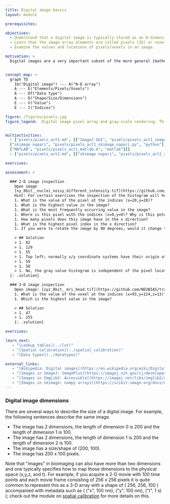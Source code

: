 ```yaml
---
title: Digital image basics
layout: module

prerequisites:

objectives:
  - Understand that a digital image is typically stored as an N-dimensional array.
  - Learn that the image array elements are called pixels (2D) or voxels (3D).
  - Examine the values and locations of pixels/voxels in an image.

motivation: >
  Digital images are a very important subset of the more general [mathematical definition](https://mathworld.wolfram.com/Image.html) of an image. The vast majority of available algorithms and visualisation tools operate on digital images and all (as far as we know) scientific microscopes output digital images. Thus, for microscopy based science, it is crucial to understand the basic properties of digitial images and how to effectively inspect their content.


concept_map: >
  graph TD
    Im("Digital image") --- A("N-D array")
    A --- E("Elements/Pixels/Voxels")
    A --- DT("Data type")
    A --- D("Shape/Size/Dimensions")
    E --- V("Value")
    E --- I("Indices")

figure: /figures/pixels.jpg
figure_legend:  Digital image pixel array and gray-scale rendering. This array (image) has two dimensions with 21 x 21 elements (pixels). The pixel values (black numbers) can be addressed by their respective pixel indices (green numbers).


multiactivities:
  - ["pixels/pixels_act1.md", [["ImageJ GUI", "pixels/pixels_act1_imagejgui.md", "markdown"], 
  ["skimage napari", "pixels/pixels_act1_skimage_napari.py", "python"], 
  ["MATLAB", "pixels/pixels_act1_matlab.m", "matlab"]]]
  - ["pixels/pixels_act2.md", [["skimage napari", "pixels/pixels_act2_skimage_napari.py", "python"]]]

exercises:

assessment: >

  ### 2-D image inspection
    Open image
    [xy_8bit__nuclei_noisy_different_intensity.tif](https://github.com/NEUBIAS/training-resources/raw/master/image_data/xy_8bit__nuclei_noisy_different_intensity.tif).
    Hint: For certain exercises the inspection of the histogram will help
    1. What is the value of the pixel at the indices (x=20,y=20)?
    1. What is the highest value in the image?
    1. What is the most frequently occurring value in the image?
    1. Where is this pixel with the indices (x=0,y=0)? Why is this potentially confusing?
    1. How many pixels does this image have in the x direction?
    1. What is the highest pixel index in the x direction?
    1. If you were to rotate the image by 90 degrees, would it change the image histogram?

    > ## Solution
    > 1. 82
    > 1. 129
    > 1. 55
    > 1. Top left; normally x/y coordinate systems have their origin at the bottom left
    > 1. 59
    > 1. 58
    > 1. No, the gray value histogram is independent of the pixel locations
  {: .solution}

  ### 3-D image inspection
    Open image: [xyz_8bit__mri_head.tif](https://github.com/NEUBIAS/training-resources/raw/master/image_data/xyz_8bit__mri_head.tif)
    1. What is the value of the voxel at the indices (x=93,y=124,z=13)?
    1. Which is the highest value in the image?

    > ## Solution
    > 1. 47
    > 1. 255
    {: .solution}

exercises:

learn_next:
   - "[Lookup tables](../lut)"
   - "[Spatial calibration](../spatial_calibration)"
   - "[Data types](../datatypes)"

external_links:
   - "[Wikipedia: Digital images](https://en.wikipedia.org/wiki/Digital_image)"
   - "[Images in ImageJ: ImagePlus](https://imagej.nih.gov/ij/developer/api/ij/ij/ImagePlus.html)"
   - "[Images in ImgLib2: Accessible](https://imagej.net/libs/imglib2/accessibles)"
   - "[Images in skimage: numpy arrays](https://scikit-image.org/docs/dev/user_guide/numpy_images.html)"
---
```


### Digital image dimensions

There are several ways to describe the size of a digital image. For example, the following sentences describe the same image.

- The image has 2 dimensions, the length of dimension 0 is 200 and the length of dimension 1 is 100.
- The image has 2 dimensions, the length of dimension 1 is 200 and the length of dimension 2 is 100.
- The image has a size/shape of (200, 100).
- The image has 200 x 100 pixels.

Note that "images" in bioimaging can also have more than two dimensions and one typically specifies how to map those dimensions to the physical space (x,y,z, and t). For example, if you acquire a 2-D movie with 100 time points and each movie frame consisting of 256 x 256 pixels it is quite common to represent this as a 3-D array with a shape of ( 256, 256, 100 ) accompanied with metadata such as ( ("x", 100 nm), ("y", 100 nm), ("t", 1 s) ); check out the module on [spatial calibration](../spatial_calibration) for more details on this.


